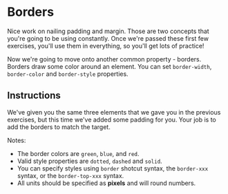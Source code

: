 # Borders

Nice work on nailing padding and margin. Those are two concepts that you're going to be using constantly. Once we're passed these first few exercises, you'll use them in everything, so you'll get lots of practice!

Now we're going to move onto another common property - borders.
Borders draw some color around an element. You can set `border-width`, `border-color` and `border-style` properties.

## Instructions

We've given you the same three elements that we gave you in the previous exercises, but this time we've added some padding for you.
Your job is to add the borders to match the target.

Notes:

- The border colors are `green`, `blue`, and `red`.
- Valid style properties are `dotted`, `dashed` and `solid`.
- You can specify styles using `border` shotcut syntax, the `border-xxx` syntax, or the `border-top-xxx` syntax.
- All units should be specified as **pixels** and will round numbers.
